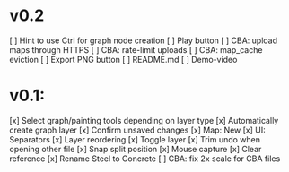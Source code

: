 # v0.2
[ ] Hint to use Ctrl for graph node creation
[ ] Play button
	[ ] CBA: upload maps through HTTPS
	[ ] CBA: rate-limit uploads
	[ ] CBA: map_cache eviction
[ ] Export PNG button
[ ] README.md
[ ] Demo-video

# v0.1:
[x] Select graph/painting tools depending on layer type
[x] Automatically create graph layer
[x] Confirm unsaved changes
[x] Map: New
[x] UI: Separators
[x] Layer reordering
[x] Toggle layer
[x] Trim undo when opening other file
[x] Snap split position
[x] Mouse capture
[x] Clear reference
[x] Rename Steel to Concrete
[ ] CBA: fix 2x scale for CBA files 
